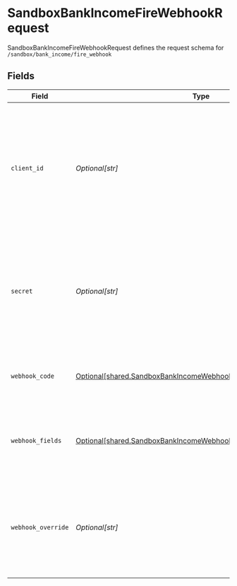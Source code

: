 # SandboxBankIncomeFireWebhookRequest

SandboxBankIncomeFireWebhookRequest defines the request schema for `/sandbox/bank_income/fire_webhook`


## Fields

| Field                                                                                                                                            | Type                                                                                                                                             | Required                                                                                                                                         | Description                                                                                                                                      |
| ------------------------------------------------------------------------------------------------------------------------------------------------ | ------------------------------------------------------------------------------------------------------------------------------------------------ | ------------------------------------------------------------------------------------------------------------------------------------------------ | ------------------------------------------------------------------------------------------------------------------------------------------------ |
| `client_id`                                                                                                                                      | *Optional[str]*                                                                                                                                  | :heavy_minus_sign:                                                                                                                               | Your Plaid API `client_id`. The `client_id` is required and may be provided either in the `PLAID-CLIENT-ID` header or as part of a request body. |
| `secret`                                                                                                                                         | *Optional[str]*                                                                                                                                  | :heavy_minus_sign:                                                                                                                               | Your Plaid API `secret`. The `secret` is required and may be provided either in the `PLAID-SECRET` header or as part of a request body.          |
| `webhook_code`                                                                                                                                   | [Optional[shared.SandboxBankIncomeWebhookFireRequestWebhookCode]](undefined/models/shared/sandboxbankincomewebhookfirerequestwebhookcode.md)     | :heavy_check_mark:                                                                                                                               | The webhook codes this endpoint can be used to test                                                                                              |
| `webhook_fields`                                                                                                                                 | [Optional[shared.SandboxBankIncomeWebhookFireRequestWebhookFields]](undefined/models/shared/sandboxbankincomewebhookfirerequestwebhookfields.md) | :heavy_check_mark:                                                                                                                               | Optional fields which will be populated in the simulated webhook                                                                                 |
| `webhook_override`                                                                                                                               | *Optional[str]*                                                                                                                                  | :heavy_minus_sign:                                                                                                                               | The URL to which the webhook should be sent. If provided, this will override the URL set in the dashboard.                                       |